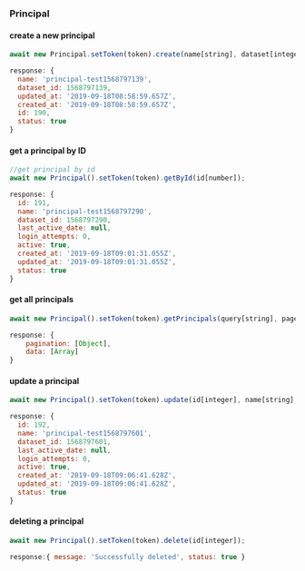 ### Principal

#### create a new principal
```javascript
await new Principal.setToken(token).create(name[string], dataset[integer]);

response: {
  name: 'principal-test1568797139',
  dataset_id: 1568797139,
  updated_at: '2019-09-18T08:58:59.657Z',
  created_at: '2019-09-18T08:58:59.657Z',
  id: 190,
  status: true
}
````
#### get a principal by ID
```javascript
//get principal by id
await new Principal().setToken(token).getById(id[number]);

response: {
  id: 191,
  name: 'principal-test1568797290',
  dataset_id: 1568797290,
  last_active_date: null,
  login_attempts: 0,
  active: true,
  created_at: '2019-09-18T09:01:31.055Z',
  updated_at: '2019-09-18T09:01:31.055Z',
  status: true
}
```
#### get all principals
```javascript
await new Principal().setToken(token).getPrincipals(query[string], page[integer], pageSize[integer], sort[string], order[string]);

response: { 
    pagination: [Object], 
    data: [Array] 
}
```
#### update a principal
```javascript
await new Principal().setToken(token).update(id[integer], name[string], dataset[integer]);

response: {
  id: 192,
  name: 'principal-test1568797601',
  dataset_id: 1568797601,
  last_active_date: null,
  login_attempts: 0,
  active: true,
  created_at: '2019-09-18T09:06:41.628Z',
  updated_at: '2019-09-18T09:06:41.628Z',
  status: true
}

```
#### deleting a principal
```javascript
await new Principal().setToken(token).delete(id[integer]);

response:{ message: 'Successfully deleted', status: true }
```
